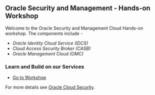 ## Oracle Security and Management - Hands-on Workshop

Welcome to the Oracle Security and Management Cloud Hands-on workshop. The components include - 

* *Oracle Identity Cloud Service (IDCS)* 
* *Cloud Access Security Broker (CASB)*
* *Oracle Management Cloud (OMC)*

### Learn and Build on our Services

* <a href="https://csdoracle.github.io/Cloud-Security-Day/IDCS100.md" target="_blank">Go to Workshop</a>

For more details see [Oracle Cloud Security](https://www.oracle.com/cloud/security/index.html).


